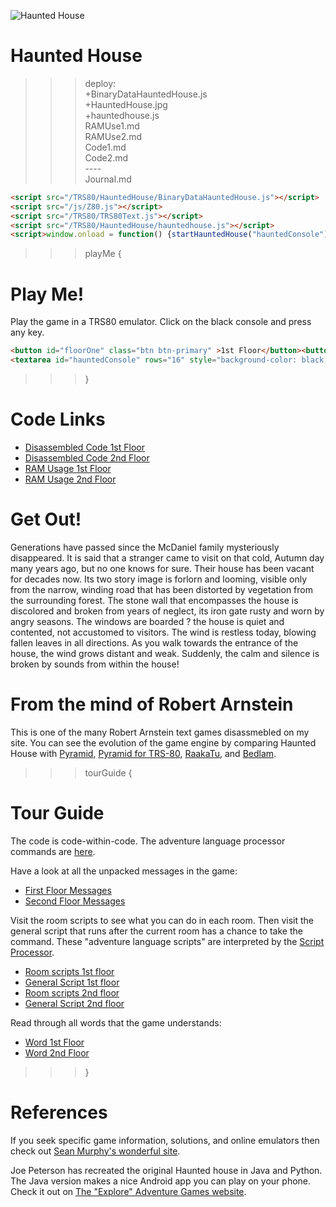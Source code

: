 ![Haunted House](HauntedHouse.jpg)

# Haunted House

>>> deploy:<br>
>>>   +BinaryDataHauntedHouse.js<br>
>>>   +HauntedHouse.jpg<br>
>>>   +hauntedhouse.js<br>
>>>   RAMUse1.md<br>
>>>   RAMUse2.md<br>
>>>   Code1.md<br>
>>>   Code2.md<br>
>>>   ----<br>
>>>   Journal.md<br>

```html
<script src="/TRS80/HauntedHouse/BinaryDataHauntedHouse.js"></script>
<script src="/js/Z80.js"></script>
<script src="/TRS80/TRS80Text.js"></script>
<script src="/TRS80/HauntedHouse/hauntedhouse.js"></script>
<script>window.onload = function() {startHauntedHouse("hauntedConsole");}</script>
```

>>> playMe {

# Play Me!
Play the game in a TRS80 emulator. Click on the black console and press any key.

```html
<button id="floorOne" class="btn btn-primary" >1st Floor</button><button id="floorTwo" class="btn btn-primary" style="margin-left:0.5em">2nd Floor</button><p>
<textarea id="hauntedConsole" rows="16" style="background-color: black;color: white;font-family: monospace;font-size:12px;width:65ch;" ></textarea>
```

>>> }


# Code Links 

* [Disassembled Code 1st Floor](Code1.md)
* [Disassembled Code 2nd Floor](Code2.md)
* [RAM Usage 1st Floor](RAMUse1.md)
* [RAM Usage 2nd Floor](RAMUse2.md)

# Get Out! 

Generations have passed since the McDaniel family mysteriously disappeared. It is said that a stranger came 
to visit on that cold, Autumn day many years ago, but no one knows for sure. Their house has been vacant 
for decades now. Its two story image is forlorn and looming, visible only from the narrow, winding road that 
has been distorted by vegetation from the surrounding forest. The stone wall that encompasses the house is 
discolored and broken from years of neglect, its iron gate rusty and worn by angry seasons. The windows are 
boarded ? the house is quiet and contented, not accustomed to visitors. The wind is restless today, blowing 
fallen leaves in all directions. As you walk towards the entrance of the house, the wind grows distant and weak. 
Suddenly, the calm and silence is broken by sounds from within the house!

# From the mind of Robert Arnstein 

This is one of the many Robert Arnstein text games disassmebled on my site. You can see the evolution of the
game engine by comparing Haunted House with [Pyramid](../../CoCo/Pyramid),
[Pyramid for TRS-80](/TRS80/Pyramid/index.html), [RaakaTu](../..CoCo/RaakaTu), and 
[Bedlam](../..CoCo/Bedlam).

>>> tourGuide {

# Tour Guide 

The code is code-within-code. The adventure language processor commands are [here](Code1.html#ScriptCommands).

Have a look at all the unpacked messages in the game:
* [First Floor Messages](Code1.html#CompressedText)
* [Second Floor Messages](Code2.html#CompressedText)

Visit the room scripts to see what you can do in each room. Then visit the general script that runs after the 
current room has a chance to take the command. These "adventure language scripts" are interpreted by 
the [Script Processor](Code1.html#RunScript).
* [Room scripts 1st floor](Code1.html#RoomScripts)
* [General Script 1st floor](Code1.html#GeneralScript)
* [Room scripts 2nd floor](Code2.html#RoomScripts)
* [General Script 2nd floor](Code2.html#GeneralScript)

Read through all words that the game understands:
* [Word 1st Floor](Code1.html#CommandTable)
* [Word 2nd Floor](Code2.html#CommandTable)

>>> }

# References

If you seek specific game information, solutions, and online emulators then check out [Sean Murphy's wonderful site](http://www.figmentfly.com).

Joe Peterson has recreated the original Haunted house in Java and Python. The Java version makes a nice Android app you can play
on your phone. Check it out on [The "Explore" Adventure Games website](http://www.wildlava.com/explore/).
